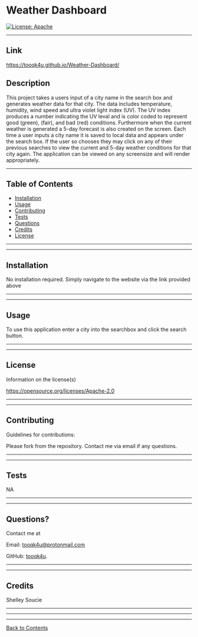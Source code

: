 # Weather Dashboard
  [![License: Apache](https://img.shields.io/badge/License-Apache%202.0-blue.svg)](https://opensource.org/licenses/Apache-2.0)

---
## Link
https://tooqk4u.github.io/Weather-Dashboard/


## Description 
  
This project takes a users input of a city name in the search box and generates weather data for that city. The data includes 
temperature, humidity, wind speed and ultra violet light index (UV). The UV index produces a number indicating the UV leval 
and is color coded to represent good (green), (fair), and bad (red) conditions. Furthermore when the current weather is 
generated a 5-day forecast is also created on the screen. Each time a user inputs a city name it is saved to local data and 
appears under the search box. If the user so chooses they may click on any of their previous searches to view the current and 
5-day weather conditions for that city again. The application can be viewed on any screensize and will render appropriately.

---
  
## Table of Contents 

* [Installation](#installation)
* [Usage](#usage)
* [Contributing](#contributing)
* [Tests](#tests)
* [Questions](#questions)
* [Credits](#credits)
* [License](#license)

---
---

## Installation


No installation required. Simply navigate to the website via the link provided above

---
---

## Usage

To use this application enter a city into the searchbox and click the search button.

---
---

## License

Information on the license(s)

https://opensource.org/licenses/Apache-2.0

---
---

## Contributing

Guidelines for contributions:

Please fork from the repository. Contact me via email if any questions.

---
---

## Tests

NA

---
---

## Questions?

Contact me at

Email: [tooqk4u@protonmail.com](mailto:tooqk4u@protonmail.com)

GitHub: [tooqk4u](https://github.com/tooqk4u).

 ---
 ---

## Credits 
 
Shelley Soucie

---
---
---
[Back to Contents](#table-of-contents)
